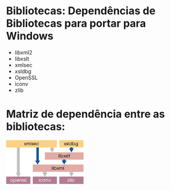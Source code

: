 # Bibliotecas: Dependências de Bibliotecas para portar para Windows


- libxml2
- libxslt
- xmlsec
- xsldbg
- OpenSSL
- iconv
- zlib

# Matriz de dependência entre as bibliotecas:

![](imagens/bibliotecas.png)

